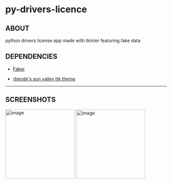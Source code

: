 # py-drivers-licence

## ABOUT

python drivers license app made with tkinter featuring fake data 

## DEPENDENCIES

- [Faker](https://pypi.org/project/Faker/)

- [rbende's sun valley ttk theme](https://github.com/rdbende/Sun-Valley-ttk-theme)
-----

## SCREENSHOTS

<img width="217" alt="image" src="https://user-images.githubusercontent.com/74566464/166167355-a42e74a6-baf1-41d5-b90f-84e1ecd83f25.png">

<img width="216" alt="image" src="https://user-images.githubusercontent.com/74566464/166167389-b389a7d1-8f11-40be-be33-8d0799783e81.png">
